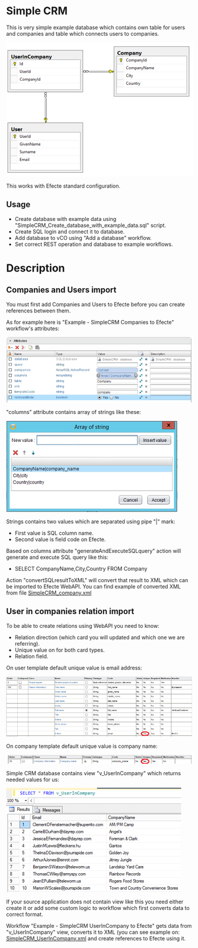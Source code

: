 # Simple CRM
This is very simple example database which contains own table for users and companies and table which connects users to companies.

![Alt text](https://raw.githubusercontent.com/olljanat/vco-efecte/master/ExampleSources/SimpleCRM/SimpleCRM-database_structure.PNG "Database structure")

This works with Efecte standard configuration.


## Usage
* Create database with example data using "SimpleCRM_Create_database_with_example_data.sql" script.
* Create SQL login and connect it to database.
* Add database to vCO using "Add a database" workflow.
* Set correct REST operation and database to example workflows.

# Description
## Companies and Users import
You must first add Companies and Users to Efecte before you can create references between them.

As for example here is "Example - SimpleCRM Companies to Efecte" workflow's attributes:

![Alt text](https://raw.githubusercontent.com/olljanat/vco-efecte/master/ExampleSources/SimpleCRM/SimpleCRM-workflow_attributes.PNG "Worklow attributes")


"columns" attribute contains array of strings like these:

![Alt text](https://raw.githubusercontent.com/olljanat/vco-efecte/master/ExampleSources/SimpleCRM/SimpleCRM-Company-columns-attribute_map.PNG "Company table, columns attribute map")

Strings contains two values which are separated using pipe "|" mark:
* First value is SQL column name.
* Second value is field code on Efecte.

Based on columns attribute "generateAndExecuteSQLquery" action will generate and execute SQL query like this:
* SELECT CompanyName,City,Country FROM Company

Action "convertSQLresultToXML" will convert that result to XML which can be imported to Efecte WebAPI.
You can find example of converted XML from file [SimpleCRM_company.xml](SimpleCRM_company.xml)

## User in companies relation import
To be able to create relations using WebAPI you need to know:
* Relation direction (which card you will updated and which one we are referring).
* Unique value on for both card types.
* Relation field.

On user template default unique value is email address:

![Alt text](https://raw.githubusercontent.com/olljanat/vco-efecte/master/ExampleSources/SimpleCRM/Efecte_user_template.PNG "User template")


On company template default unique value is company name:

![Alt text](https://raw.githubusercontent.com/olljanat/vco-efecte/master/ExampleSources/SimpleCRM/Efecte_company_template.PNG "Company template")


Simple CRM database contains view "v_UserInCompany" which returns needed values for us:

![Alt text](https://raw.githubusercontent.com/olljanat/vco-efecte/master/ExampleSources/SimpleCRM/SimpleCRM-UserInCompany_view.PNG "SQL view v_UserInCompany")

If your source application does not contain view like this you need either create it or add some custom logic to workflow which first converts data to correct format.


Workflow "Example - SimpleCRM UserInCompany to Efecte" gets data from "v_UserInCompany" view, converts it to XML (you can see example on: [SimpleCRM_UserInCompany.xml](SimpleCRM_UserInCompany.xml) and create references to Efecte using it.

